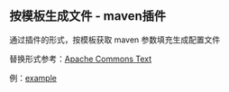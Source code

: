 ## 按模板生成文件 - maven插件

通过插件的形式，按模板获取 maven 参数填充生成配置文件

替换形式参考：[Apache Commons Text](https://github.com/apache/commons-text)

例：[example](example)
